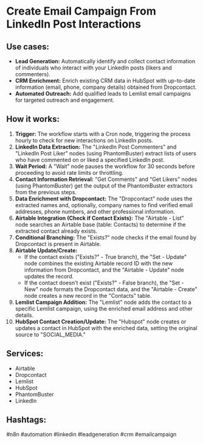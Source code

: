 # Create Email Campaign From LinkedIn Post Interactions

## Use cases:

*   **Lead Generation:** Automatically identify and collect contact information of individuals who interact with your LinkedIn posts (likers and commenters).
*   **CRM Enrichment:** Enrich existing CRM data in HubSpot with up-to-date information (email, phone, company details) obtained from Dropcontact.
*   **Automated Outreach:** Add qualified leads to Lemlist email campaigns for targeted outreach and engagement.

## How it works:

1.  **Trigger:** The workflow starts with a Cron node, triggering the process hourly to check for new interactions on LinkedIn posts.
2.  **LinkedIn Data Extraction:** The "LinkedIn Post Commenters" and "LinkedIn Post Liker" nodes (using PhantomBuster) extract lists of users who have commented on or liked a specified LinkedIn post.
3.  **Wait Period:** A "Wait" node pauses the workflow for 30 seconds before proceeding to avoid rate limits or throttling.
4.  **Contact Information Retrieval:** "Get Comments" and "Get Likers" nodes (using PhantomBuster) get the output of the PhantomBuster extractors from the previous steps.
5.  **Data Enrichment with Dropcontact:** The "Dropcontact" node uses the extracted names and, optionally, company names to find verified email addresses, phone numbers, and other professional information.
6.  **Airtable Integration (Check if Contact Exists):** The "Airtable - List" node searches an Airtable base (table: Contacts) to determine if the extracted contact already exists.
7.  **Conditional Branching:** The "Exists?" node checks if the email found by Dropcontact is present in Airtable.
8.  **Airtable Update/Create:**
    *   If the contact exists ("Exists?" - True branch), the "Set - Update" node combines the existing Airtable record ID with the new information from Dropcontact, and the "Airtable - Update" node updates the record.
    *   If the contact doesn't exist ("Exists?" - False branch), the "Set - New" node formats the Dropcontact data, and the "Airtable - Create" node creates a new record in the "Contacts" table.
9.  **Lemlist Campaign Addition:** The "Lemlist" node adds the contact to a specific Lemlist campaign, using the enriched email address and other details.
10. **HubSpot Contact Creation/Update:** The "Hubspot" node creates or updates a contact in HubSpot with the enriched data, setting the original source to "SOCIAL\_MEDIA."

## Services:

*   Airtable
*   Dropcontact
*   Lemlist
*   HubSpot
*   PhantomBuster
*   LinkedIn

## Hashtags:

#n8n #automation #linkedin #leadgeneration #crm #emailcampaign
